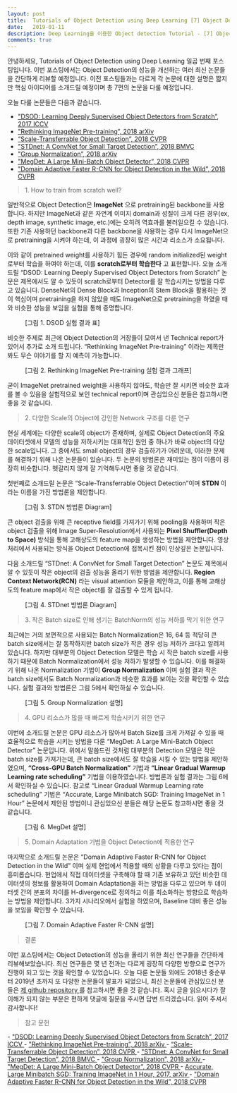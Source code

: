 ```yaml
---
layout: post
title:  Tutorials of Object Detection using Deep Learning [7] Object Detection 최신 논문 Review
date:   2019-01-11
description: Deep Learning을 이용한 Object detection Tutorial - [7] Object Detection 최신 논문들을 간단하게 Review하였습니다.
comments: true
---
```


안녕하세요, Tutorials of Object Detection using Deep Learning 일곱 번째 포스팅입니다. 
이번 포스팅에서는 Object Detection의 성능을 개선하는 여러 최신 논문들을 간단하게 리뷰할 예정입니다. 
이전 포스팅들과는 다르게 각 논문에 대한 설명은 짧지만 핵심 아이디어를 소개드릴 예정이며 총 7편의 논문을 다룰 예정입니다. 

오늘 다룰 논문들은 다음과 같습니다.

- <a href="https://arxiv.org/pdf/1708.01241.pdf" target="_blank"> "DSOD: Learning Deeply Supervised Object Detectors from Scratch”, 2017 ICCV </a>  
- <a href="https://arxiv.org/pdf/1811.08883.pdf" target="_blank"> "Rethinking ImageNet Pre-training”, 2018 arXiv </a>  
- <a href="http://openaccess.thecvf.com/content_cvpr_2018/papers/Zhou_Scale-Transferrable_Object_Detection_CVPR_2018_paper.pdf" target="_blank"> “Scale-Transferrable Object Detection”, 2018 CVPR </a>  
- <a href="http://bmvc2018.org/contents/papers/0897.pdf" target="_blank"> "STDnet: A ConvNet for Small Target Detection”, 2018 BMVC  </a>  
- <a href="https://arxiv.org/pdf/1803.08494.pdf" target="_blank"> "Group Normalization”, 2018 arXiv </a>  
- <a href="http://openaccess.thecvf.com/content_cvpr_2018/papers/Peng_MegDet_A_Large_CVPR_2018_paper.pdf" target="_blank"> "MegDet: A Large Mini-Batch Object Detector”, 2018 CVPR </a>  
- <a href="http://openaccess.thecvf.com/content_cvpr_2018/papers/Chen_Domain_Adaptive_Faster_CVPR_2018_paper.pdf" target="_blank"> "Domain Adaptive Faster R-CNN for Object Detection in the Wild”, 2018 CVPR </a>  

<blockquote> 1. How to train from scratch well?  </blockquote>

일반적으로 Object Detection은 **ImageNet** 으로 pretraining된 backbone을 사용합니다. 
하지만 ImageNet과 같은 자연계 이미지 domain과 성질이 크게 다른 경우(ex, depth image, synthetic image, etc.)에는 오히려 역효과를 불러일으킬 수 있습니다. 
또한 기존 사용하던 backbone과 다른 backbone을 사용하는 경우 다시 ImageNet으로 pretraining을 시켜야 하는데, 이 과정에 굉장히 많은 시간과 리소스가 소요됩니다.

이와 같이 pretrained weight를 사용하기 힘든 경우에 random initialized된 weight로부터 학습을 하여야 하는데, 이를 **scratch로부터 학습한다** 고 표현합니다. 
오늘 소개드릴 “DSOD: Learning Deeply Supervised Object Detectors from Scratch” 논문은 제목에서도 알 수 있듯이 scratch로부터 Detector를 잘 학습시키는 방법을 다루고 있습니다. 
DenseNet의 Dense Block과 Inception의 Stem Block을 활용하는 것이 핵심이며 pretraining을 하지 않았을 때도 ImageNet으로 pretraining을 하였을 때와 비슷한 성능을 보임을 실험을 통해 증명합니다.

<figure>
	<img src="{{ '/assets/img/object_detection_seventh/1.PNG' | prepend: site.baseurl }}" alt=""> 
	<figcaption> [그림 1. DSOD 실험 결과 표] </figcaption>
</figure> 

비슷한 주제로 최근에 Object Detection의 거장들이 모여서 낸 Technical report가 있어서 추가로 소개 드립니다. 
“Rethinking ImageNet Pre-training” 이라는 제목만 봐도 무슨 이야기를 할 지 예측이 가능합니다. 

<figure>
	<img src="{{ '/assets/img/object_detection_seventh/2.PNG' | prepend: site.baseurl }}" alt=""> 
	<figcaption> [그림 2. Rethinking ImageNet Pre-training 실험 결과 그래프] </figcaption>
</figure> 

굳이 ImageNet pretrained weight을 사용하지 않아도, 학습만 잘 시키면 비슷한 효과를 볼 수 있음을 실험적으로 보인 technical report이며 관심있으신 분들은 참고하시면 좋을 것 같습니다. 

<blockquote> 2. 다양한 Scale의 Object에 강인한 Network 구조를 다룬 연구 </blockquote>  

현실 세계에는 다양한 scale의 object가 존재하며, 실제로 Object Detection의 주요 데이터셋에서 모델의 성능을 저하시키는 대표적인 원인 중 하나가 바로 object의 다양한 scale입니다. 
그 중에서도 small object의 경우 검출하기가 어려운데, 이러한 문제를 해결하기 위해 나온 논문들이 있습니다. 
두 논문의 방법론은 재미있는 점이 이름이 굉장히 비슷합니다. 헷갈리지 않게 잘 기억해두시면 좋을 것 같습니다.

첫번째로 소개드릴 논문은 “Scale-Transferrable Object Detection”이며 **STDN** 이라는 이름을 가진 방법론을 제안합니다. 

<figure>
	<img src="{{ '/assets/img/object_detection_seventh/3.PNG' | prepend: site.baseurl }}" alt=""> 
	<figcaption> [그림 3. STDN 방법론 Diagram] </figcaption>
</figure> 

큰 object 검출을 위해 큰 receptive field를 가져가기 위해 pooling을 사용하며 작은 object 검출을 위해 Image Super-Resolution에서 사용되는 **Pixel Shuffler(Depth to Space)** 방식을 통해 고해상도의 feature map을 생성하는 방법을 제안합니다. 
영상 처리에서 사용되는 방식을 Object Detection에 접목시킨 점이 인상깊은 논문입니다.

다음 소개드릴 “STDnet: A ConvNet for Small Target Detection” 논문도 제목에서 알 수 있듯이 작은 object의 검출 성능을 올리기 위한 방법을 제안합니다.
**Region Context Network(RCN)** 라는 visual attention 모듈을 제안하고, 이를 통해 고해상도의 feature map에서 작은 object를 잘 검출할 수 있게 됩니다. 

<figure>
	<img src="{{ '/assets/img/object_detection_seventh/4.PNG' | prepend: site.baseurl }}" alt=""> 
	<figcaption> [그림 4. STDnet 방법론 Diagram] </figcaption>
</figure> 

<blockquote> 3. 작은 Batch size로 인해 생기는 BatchNorm의 성능 저하를 막기 위한 연구 </blockquote>  

최근에는 거의 보편적으로 사용되는 Batch Normalization은 16, 64 등 적당히 큰 batch size에서는 잘 동작하지만 batch size가 작은 경우 성능 저하가 크다고 알려져 있습니다. 
하지만 대부분의 Object Detection 모델은 학습 시 작은 batch size를 사용하기 때문에 Batch Normalization에서 성능 저하가 발생할 수 있습니다. 
이를 해결하기 위해 나온 Normalization 기법이 **Group Normalization** 이며 실험 결과 작은 batch size에서도 Batch Normalization과 비슷한 효과를 보이는 것을 확인할 수 있습니다. 
실험 결과와 방법론은 그림 5에서 확인하실 수 있습니다. 

<figure>
	<img src="{{ '/assets/img/object_detection_seventh/5.PNG' | prepend: site.baseurl }}" alt=""> 
	<figcaption> [그림 5. Group Normalization 설명] </figcaption>
</figure> 

<blockquote> 4. GPU 리소스가 많을 때 빠르게 학습시키기 위한 연구 </blockquote>  

이번에 소개드릴 논문은 GPU 리소스가 많아서 Batch Size를 크게 가져갈 수 있을 때 효율적으로 학습을 시키는 방법을 다룬 “MegDet: A Large Mini-Batch Object Detector” 논문입니다. 
위에서 말씀드린 것처럼 대부분의 Detection 모델은 작은 batch size를 가져가는데, 큰 batch size에서도 잘 학습을 시킬 수 있는 방법을 제안하였으며, **“Cross-GPU Batch Normalization”** 기법과 **“Linear Gradual Warmup Learning rate scheduling”** 기법을 이용하였습니다. 
방법론과 실험 결과는 그림 6에서 확인하실 수 있습니다. 
참고로 “Linear Gradual Warmup Learning rate scheduling” 기법은 “Accurate, Large Minibatch SGD: Training ImageNet in 1 Hour” 논문에서 제안된 방법이니 관심있으신 분들은 해당 논문도 참고하시면 좋을 것 같습니다. 

<figure>
	<img src="{{ '/assets/img/object_detection_seventh/6.PNG' | prepend: site.baseurl }}" alt=""> 
	<figcaption> [그림 6. MegDet 설명] </figcaption>
</figure> 

<blockquote> 5. Domain Adaptation 기법을 Object Detection에 적용한 연구 </blockquote>  

마지막으로 소개드릴 논문은 “Domain Adaptive Faster R-CNN for Object Detection in the Wild” 이며 실제 현업에서 적용할 때의 상황을 다루고 있다는 점이 흥미롭습니다. 
현업에서 직접 데이터셋을 구축해야 할 때 기존 보유하고 있던 비슷한 데이터셋의 정보를 활용하여 Domain Adaptation을 하는 방법을 다루고 있으며 두 데이터셋 간의 분포의 차이를 H-divergence로 정의하고 이를 최소화하는 방향으로 학습하는 방법을 제안합니다. 
3가지 시나리오에서 실험을 하였으며, Baseline 대비 좋은 성능을 보임을 확인할 수 있습니다.

<figure>
	<img src="{{ '/assets/img/object_detection_seventh/7.PNG' | prepend: site.baseurl }}" alt=""> 
	<figcaption> [그림 7. Domain Adaptive Faster R-CNN 설명] </figcaption>
</figure> 

<blockquote> 결론 </blockquote>  

이번 포스팅에서는 Object Detection의 성능을 올리기 위한 최신 연구들을 간단하게 리뷰해보았습니다. 
최신 연구들은 몇 년 전과는 다르게 굉장히 다양한 방향으로 연구가 진행이 되고 있는 것을 확인할 수 있었습니다. 
오늘 다룬 논문들 외에도 2018년 중순부터 2019년 초까지 또 다양한 논문들이 발표가 되었으니, 최신 논문들에 관심있으신 분들은 
<a href="https://github.com/hoya012/deep_learning_object_detection" target="_blank"> 제 github repository </a>
를 참고하시면 좋을 것 같습니다. 
혹시 글을 읽으시다가 잘 이해가 되지 않는 부분은 편하게 댓글에 질문을 주시면 답변 드리겠습니다. 읽어 주셔서 감사합니다! 

<blockquote> 참고 문헌 </blockquote>  
- <a href="https://arxiv.org/pdf/1708.01241.pdf" target="_blank"> "DSOD: Learning Deeply Supervised Object Detectors from Scratch”, 2017 ICCV </a>  
- <a href="https://arxiv.org/pdf/1811.08883.pdf" target="_blank"> "Rethinking ImageNet Pre-training”, 2018 arXiv </a>  
- <a href="http://openaccess.thecvf.com/content_cvpr_2018/papers/Zhou_Scale-Transferrable_Object_Detection_CVPR_2018_paper.pdf" target="_blank"> “Scale-Transferrable Object Detection”, 2018 CVPR </a>  
- <a href="http://bmvc2018.org/contents/papers/0897.pdf" target="_blank"> "STDnet: A ConvNet for Small Target Detection”, 2018 BMVC  </a>  
- <a href="https://arxiv.org/pdf/1803.08494.pdf" target="_blank"> "Group Normalization”, 2018 arXiv </a>  
- <a href="http://openaccess.thecvf.com/content_cvpr_2018/papers/Peng_MegDet_A_Large_CVPR_2018_paper.pdf" target="_blank"> "MegDet: A Large Mini-Batch Object Detector”, 2018 CVPR </a>  
- <a href="https://arxiv.org/pdf/1706.02677.pdf" target="_blank"> Accurate, Large Minibatch SGD: Training ImageNet in 1 Hour, 2017, arXiv </a>  
- <a href="http://openaccess.thecvf.com/content_cvpr_2018/papers/Chen_Domain_Adaptive_Faster_CVPR_2018_paper.pdf" target="_blank"> "Domain Adaptive Faster R-CNN for Object Detection in the Wild”, 2018 CVPR </a>  
